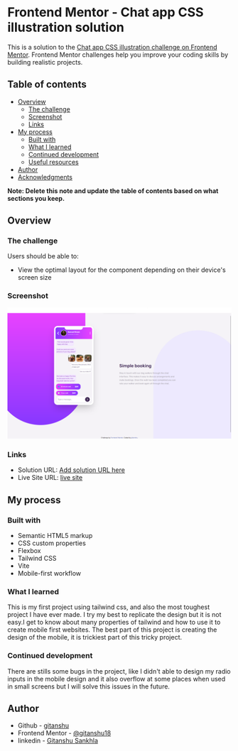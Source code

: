 # Frontend Mentor - Chat app CSS illustration solution

This is a solution to the [Chat app CSS illustration challenge on Frontend Mentor](https://www.frontendmentor.io/challenges/chat-app-css-illustration-O5auMkFqY). Frontend Mentor challenges help you improve your coding skills by building realistic projects. 

## Table of contents

- [Overview](#overview)
  - [The challenge](#the-challenge)
  - [Screenshot](#screenshot)
  - [Links](#links)
- [My process](#my-process)
  - [Built with](#built-with)
  - [What I learned](#what-i-learned)
  - [Continued development](#continued-development)
  - [Useful resources](#useful-resources)
- [Author](#author)
- [Acknowledgments](#acknowledgments)

**Note: Delete this note and update the table of contents based on what sections you keep.**

## Overview

### The challenge

Users should be able to:

- View the optimal layout for the component depending on their device's screen size

### Screenshot

![](./screenshot.png)


### Links

- Solution URL: [Add solution URL here](https://your-solution-url.com)
- Live Site URL: [live site](https://gitax18.github.io/chat-app-FM/)

## My process

### Built with

- Semantic HTML5 markup
- CSS custom properties
- Flexbox
- Tailwind CSS
- Vite
- Mobile-first workflow

### What I learned

This is my first project using tailwind css, and also the most toughest project I have ever made. I try my best to replicate the design but it is not easy.I get to know about many properties of tailwind and how to use it to create mobile first websites. The best part of this project is creating the design of the mobile, it is trickiest part of this tricky project.

### Continued development

There are stills some bugs in the project, like I didn't able to design my radio inputs in the mobile design and it also overflow at some places when used in small screens but I will solve this issues in the future.

## Author

- Github - [gitanshu](https://www.github.com/gitax18)
- Frontend Mentor - [@gitanshu18](https://www.frontendmentor.io/profile/gitanshu18)
- linkedin - [Gitanshu Sankhla](https://www.linkedin.com/in/gitanshu-sankhla-894191260/)


